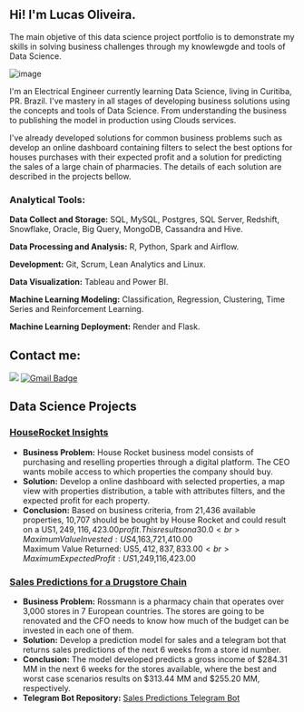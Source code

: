 ## Hi! I'm Lucas Oliveira.
The main objetive of this data science project portfolio is to demonstrate my skills in solving business challenges through my knowlewgde and tools of Data Science.

![image](https://user-images.githubusercontent.com/102837116/210411085-2a630185-a46c-46c1-81c7-88764b5d8c9a.png)

I'm an Electrical Engineer currently learning Data Science, living in Curitiba, PR. Brazil. I've mastery in all stages of developing business solutions using the concepts and tools of Data Science. From understanding the business to publishing the model in production using Clouds services.

I've already developed solutions for common business problems such as develop an online dashboard containing filters to select the best options for houses purchases with their expected profit and a solution for predicting the sales of a large chain of pharmacies.
The details of each solution are described in the projects bellow.

### Analytical Tools:
**Data Collect and Storage:** SQL, MySQL, Postgres, SQL Server, Redshift, Snowflake, Oracle, Big Query, MongoDB, Cassandra and Hive.

**Data Processing and Analysis:** R, Python, Spark and Airflow.

**Development:** Git, Scrum, Lean Analytics and Linux.

**Data Visualization:** Tableau and Power BI.

**Machine Learning Modeling:** Classification, Regression, Clustering, Time Series and Reinforcement Learning.

**Machine Learning Deployment:** Render and Flask.

## Contact me:
[<img src="https://img.shields.io/badge/linkedin-%230077B5.svg?&style=for-the-badge&logo=linkedin&logoColor=white" />](https://www.linkedin.com/in/lucas-oliveira-zng/)
[![Gmail Badge](https://img.shields.io/badge/Gmail-D14836?style=for-the-badge&logo=gmail&logoColor=white&link=mailto:lucasoliveira194@gmail.com)](mailto:lucasoliveira194@gmail.com)

## Data Science Projects

### [HouseRocket Insights](https://github.com/LucasZng/HouseRocket_Data_Analysis)
* **Business Problem:** House Rocket business model consists of purchasing and reselling properties through a digital platform. The CEO wants mobile access to which properties the company should buy.
* **Solution:** Develop a online dashboard with selected properties, a map view with properties distribution, a table with attributes filters, and the expected profit for each property.
* **Conclusion:** Based on business criteria, from 21,436 available properties, 10,707 should be bought by House Rocket and could result on a US$1,249,116,423.00 profit. This results on a 30.0 % gross revenue.
<br>Maximum Value Invested: US$4,163,721,410.00<br>
Maximum Value Returned: US$5,412,837,833.00<br>
Maximum Expected Profit: US$1,249,116,423.00<br>

### [Sales Predictions for a Drugstore Chain](https://github.com/LucasZng/Rossmann_Sales_Predict)
* **Business Problem:** Rossmann is a pharmacy chain that operates over 3,000 stores in 7 European countries. The stores are going to be renovated and the CFO needs to know how much of the budget can be invested in each one of them.
* **Solution:** Develop a prediction model for sales and a telegram bot that returns sales predictions of the next 6 weeks from a store id number.
* **Conclusion:** The model developed predicts a gross income of $284.31 MM in the next 6 weeks for the stores available, where the best and worst case scenarios results on $313.44 MM and $255.20 MM, respectively. 
* **Telegram Bot Repository:** [Sales Predictions Telegram Bot](https://github.com/LucasZng/Rossmann_Bot)
